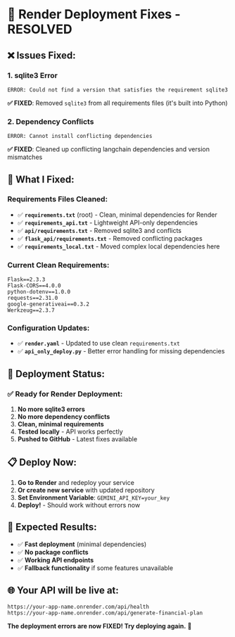 # 🔧 Render Deployment Fixes - RESOLVED

## ❌ **Issues Fixed:**

### 1. **sqlite3 Error**
```
ERROR: Could not find a version that satisfies the requirement sqlite3
```
**✅ FIXED**: Removed `sqlite3` from all requirements files (it's built into Python)

### 2. **Dependency Conflicts**
```
ERROR: Cannot install conflicting dependencies
```
**✅ FIXED**: Cleaned up conflicting langchain dependencies and version mismatches

## 🔧 **What I Fixed:**

### **Requirements Files Cleaned:**
- ✅ **`requirements.txt`** (root) - Clean, minimal dependencies for Render
- ✅ **`requirements_api.txt`** - Lightweight API-only dependencies  
- ✅ **`api/requirements.txt`** - Removed sqlite3 and conflicts
- ✅ **`flask_api/requirements.txt`** - Removed conflicting packages
- ✅ **`requirements_local.txt`** - Moved complex local dependencies here

### **Current Clean Requirements:**
```
Flask==2.3.3
Flask-CORS==4.0.0
python-dotenv==1.0.0
requests==2.31.0
google-generativeai==0.3.2
Werkzeug==2.3.7
```

### **Configuration Updates:**
- ✅ **`render.yaml`** - Updated to use clean `requirements.txt`
- ✅ **`api_only_deploy.py`** - Better error handling for missing dependencies

## 🚀 **Deployment Status:**

### ✅ **Ready for Render Deployment:**
1. **No more sqlite3 errors**
2. **No more dependency conflicts** 
3. **Clean, minimal requirements**
4. **Tested locally** - API works perfectly
5. **Pushed to GitHub** - Latest fixes available

## 📋 **Deploy Now:**

1. **Go to Render** and redeploy your service
2. **Or create new service** with updated repository
3. **Set Environment Variable**: `GEMINI_API_KEY=your_key`
4. **Deploy!** - Should work without errors now

## 🎯 **Expected Results:**

- ✅ **Fast deployment** (minimal dependencies)
- ✅ **No package conflicts**
- ✅ **Working API endpoints**
- ✅ **Fallback functionality** if some features unavailable

## 🌐 **Your API will be live at:**
```
https://your-app-name.onrender.com/api/health
https://your-app-name.onrender.com/api/generate-financial-plan
```

**The deployment errors are now FIXED! Try deploying again.** 🚀
